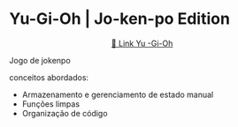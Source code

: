# Yu-Gi-Oh | Jo-ken-po Edition

<p align="center">
 <a href="https://alinesemog.github.io/-Jogo-Cartas-Yu-Gi-Oh/" target="_blank">🔗 Link Yu -Gi-Oh</a>&nbsp;&nbsp;&nbsp;&nbsp;&nbsp;&nbsp;
</p>

Jogo de jokenpo 

conceitos abordados:

- Armazenamento e gerenciamento de estado manual
- Funções limpas
- Organização de código

